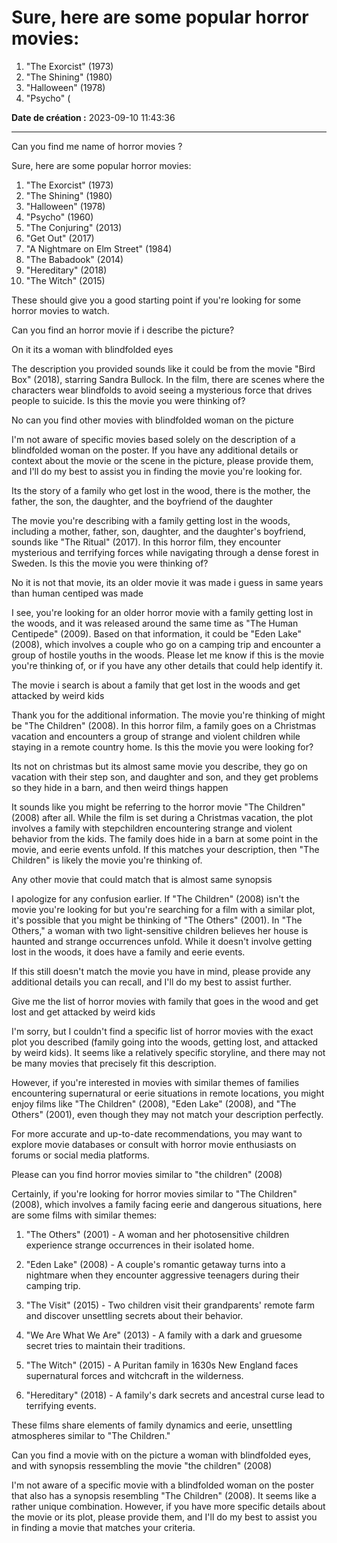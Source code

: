 # Sure, here are some popular horror movies:

1. "The Exorcist" (1973)
2. "The Shining" (1980)
3. "Halloween" (1978)
4. "Psycho" (

**Date de création :** 2023-09-10 11:43:36

---



Can you find me name of horror movies ?

Sure, here are some popular horror movies:

1. "The Exorcist" (1973)
2. "The Shining" (1980)
3. "Halloween" (1978)
4. "Psycho" (1960)
5. "The Conjuring" (2013)
6. "Get Out" (2017)
7. "A Nightmare on Elm Street" (1984)
8. "The Babadook" (2014)
9. "Hereditary" (2018)
10. "The Witch" (2015)

These should give you a good starting point if you're looking for some horror movies to watch.

Can you find an horror movie if i describe the picture?

On it its a woman with blindfolded eyes

The description you provided sounds like it could be from the movie "Bird Box" (2018), starring Sandra Bullock. In the film, there are scenes where the characters wear blindfolds to avoid seeing a mysterious force that drives people to suicide. Is this the movie you were thinking of?

No can you find other movies with blindfolded woman on the picture 

I'm not aware of specific movies based solely on the description of a blindfolded woman on the poster. If you have any additional details or context about the movie or the scene in the picture, please provide them, and I'll do my best to assist you in finding the movie you're looking for.

Its the story of a family who get lost in the wood, there is the mother, the father, the son, the daughter, and the boyfriend of the daughter

The movie you're describing with a family getting lost in the woods, including a mother, father, son, daughter, and the daughter's boyfriend, sounds like "The Ritual" (2017). In this horror film, they encounter mysterious and terrifying forces while navigating through a dense forest in Sweden. Is this the movie you were thinking of?

No it is not that movie, its an older movie it was made i guess in same years than human centiped was made

I see, you're looking for an older horror movie with a family getting lost in the woods, and it was released around the same time as "The Human Centipede" (2009). Based on that information, it could be "Eden Lake" (2008), which involves a couple who go on a camping trip and encounter a group of hostile youths in the woods. Please let me know if this is the movie you're thinking of, or if you have any other details that could help identify it.

The movie i search is about a family that get lost in the woods and get attacked by weird kids 

Thank you for the additional information. The movie you're thinking of might be "The Children" (2008). In this horror film, a family goes on a Christmas vacation and encounters a group of strange and violent children while staying in a remote country home. Is this the movie you were looking for?

Its not on christmas but its almost same movie you describe, they go on vacation with their step son, and daughter and son, and they get problems so they hide in a barn, and then weird things happen

It sounds like you might be referring to the horror movie "The Children" (2008) after all. While the film is set during a Christmas vacation, the plot involves a family with stepchildren encountering strange and violent behavior from the kids. The family does hide in a barn at some point in the movie, and eerie events unfold. If this matches your description, then "The Children" is likely the movie you're thinking of.

Any other movie that could match that is almost same synopsis

I apologize for any confusion earlier. If "The Children" (2008) isn't the movie you're looking for but you're searching for a film with a similar plot, it's possible that you might be thinking of "The Others" (2001). In "The Others," a woman with two light-sensitive children believes her house is haunted and strange occurrences unfold. While it doesn't involve getting lost in the woods, it does have a family and eerie events.

If this still doesn't match the movie you have in mind, please provide any additional details you can recall, and I'll do my best to assist further.

Give me the list of horror movies with family that goes in the wood and get lost and get attacked by weird kids

I'm sorry, but I couldn't find a specific list of horror movies with the exact plot you described (family going into the woods, getting lost, and attacked by weird kids). It seems like a relatively specific storyline, and there may not be many movies that precisely fit this description.

However, if you're interested in movies with similar themes of families encountering supernatural or eerie situations in remote locations, you might enjoy films like "The Children" (2008), "Eden Lake" (2008), and "The Others" (2001), even though they may not match your description perfectly.

For more accurate and up-to-date recommendations, you may want to explore movie databases or consult with horror movie enthusiasts on forums or social media platforms.

Please can you find horror movies similar to "the children" (2008)

Certainly, if you're looking for horror movies similar to "The Children" (2008), which involves a family facing eerie and dangerous situations, here are some films with similar themes:

1. "The Others" (2001) - A woman and her photosensitive children experience strange occurrences in their isolated home.

2. "Eden Lake" (2008) - A couple's romantic getaway turns into a nightmare when they encounter aggressive teenagers during their camping trip.

3. "The Visit" (2015) - Two children visit their grandparents' remote farm and discover unsettling secrets about their behavior.

4. "We Are What We Are" (2013) - A family with a dark and gruesome secret tries to maintain their traditions.

5. "The Witch" (2015) - A Puritan family in 1630s New England faces supernatural forces and witchcraft in the wilderness.

6. "Hereditary" (2018) - A family's dark secrets and ancestral curse lead to terrifying events.

These films share elements of family dynamics and eerie, unsettling atmospheres similar to "The Children."

Can you find a movie with on the picture a woman with blindfolded eyes, and with synopsis ressembling the movie "the children" (2008)

I'm not aware of a specific movie with a blindfolded woman on the poster that also has a synopsis resembling "The Children" (2008). It seems like a rather unique combination. However, if you have more specific details about the movie or its plot, please provide them, and I'll do my best to assist you in finding a movie that matches your criteria.